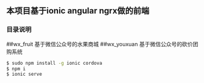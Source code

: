 ## 本项目基于ionic angular ngrx做的前端

### 目录说明

##wx_fruit
基于微信公众号的水果商城
##wx_youxuan
基于微信公众号的砍价团购系统

```bash
$ sudo npm install -g ionic cordova
$ npm i
$ ionic serve
```
